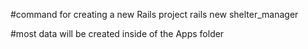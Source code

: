 #command for creating a new Rails project
rails new shelter_manager

#most data will be created inside of the Apps folder

